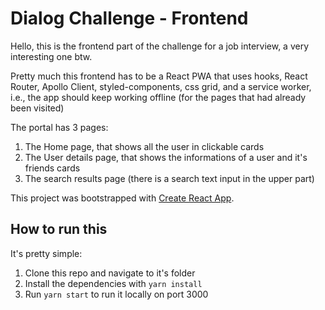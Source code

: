 # Dialog Challenge - Frontend

Hello, this is the frontend part of the challenge for a job interview, a very interesting one btw.

Pretty much this frontend has to be a React PWA that uses hooks, React Router, Apollo Client, styled-components, css grid, and a service worker, i.e., the app should keep working offline (for the pages that had already been visited)

The portal has 3 pages:

1. The Home page, that shows all the user in clickable cards
2. The User details page, that shows the informations of a user and it's friends cards
3. The search results page (there is a search text input in the upper part)

This project was bootstrapped with [Create React App](https://github.com/facebook/create-react-app).

## How to run this

It's pretty simple:

1. Clone this repo and navigate to it's folder
2. Install the dependencies with `yarn install`
3. Run `yarn start` to run it locally on port 3000
